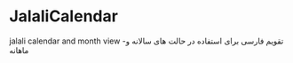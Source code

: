# JalaliCalendar
jalali calendar and month view -تقویم فارسی برای استفاده در حالت های سالانه و ماهانه
